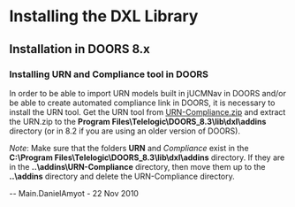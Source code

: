 # Installing the DXL Library

## Installation in DOORS 8.x

### Installing URN and Compliance tool in DOORS

In order to be able to import URN models built in jUCMNav in DOORS and/or be able to create automated compliance link in DOORS, it is necessary to install the URN tool. Get the URN tool from [URN-Compliance.zip](%ATTACHURL%/URN-Compliance.zip) and extract the URN.zip to the **Program Files\Telelogic\DOORS_8.3\lib\dxl\addins** directory (or in 8.2 if you are using an older version of DOORS).

_Note_: Make sure that the folders **URN** and *Compliance* exist in the **C:\Program Files\Telelogic\DOORS_8.3\lib\dxl\addins** directory. If they are in the **..\addins\URN-Compliance** directory, then move them up to the **..\addins** directory and delete the URN-Compliance directory.


-- Main.DanielAmyot - 22 Nov 2010
